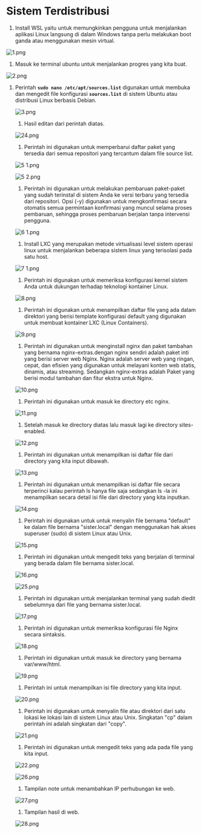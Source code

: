 # Sistem Terdistribusi

1. Install WSL yaitu untuk memungkinkan pengguna untuk menjalankan aplikasi Linux langsung di dalam Windows tanpa perlu melakukan boot ganda atau menggunakan mesin virtual.

![1.png](Sistem%20Terdistribusi%20da849890826e4945b37598e0faa90882/1.png)

1. Masuk ke terminal ubuntu untuk menjalankan progres yang kita buat.

![2.png](Sistem%20Terdistribusi%20da849890826e4945b37598e0faa90882/2.png)

1. Perintah **`sudo nano /etc/apt/sources.list`** digunakan untuk membuka dan mengedit file konfigurasi **`sources.list`** di sistem Ubuntu atau distribusi Linux berbasis Debian.
    
    ![3.png](Sistem%20Terdistribusi%20da849890826e4945b37598e0faa90882/3.png)
    
    1. Hasil editan dari perintah diatas.
    
    ![24.png](Sistem%20Terdistribusi%20da849890826e4945b37598e0faa90882/24.png)
    
    1. Perintah ini digunakan untuk memperbarui daftar paket yang tersedia dari semua repositori yang tercantum dalam file source list.
    
    ![5 1.png](Sistem%20Terdistribusi%20da849890826e4945b37598e0faa90882/5_1.png)
    
    ![5 2.png](Sistem%20Terdistribusi%20da849890826e4945b37598e0faa90882/5_2.png)
    
    1. Perintah ini digunakan untuk melakukan pembaruan paket-paket yang sudah terinstal di sistem Anda ke versi terbaru yang tersedia dari repositori. Opsi (-y) digunakan untuk mengkonfirmasi secara otomatis semua permintaan konfirmasi yang muncul selama proses pembaruan, sehingga proses pembaruan berjalan tanpa intervensi pengguna.
    
    ![6 1.png](Sistem%20Terdistribusi%20da849890826e4945b37598e0faa90882/6_1.png)
    
    1. Install LXC yang merupakan metode virtualisasi level sistem operasi linux untuk menjalankan beberapa sistem linux yang terisolasi pada satu host.
    
    ![7 1.png](Sistem%20Terdistribusi%20da849890826e4945b37598e0faa90882/7_1.png)
    
    1. Perintah ini digunakan untuk memeriksa konfigurasi kernel sistem Anda untuk dukungan terhadap teknologi kontainer Linux.
    
    ![8.png](Sistem%20Terdistribusi%20da849890826e4945b37598e0faa90882/8.png)
    
    1. Perintah ini digunakan untuk menampilkan daftar file yang ada dalam direktori yang berisi template konfigurasi default yang digunakan untuk membuat kontainer LXC (Linux Containers).
    
    ![9.png](Sistem%20Terdistribusi%20da849890826e4945b37598e0faa90882/9.png)
    
    1. Perintah ini digunakan untuk menginstall nginx dan paket tambahan yang bernama nginx-extras.dengan nginx sendiri adalah paket inti yang berisi server web Nginx. Nginx adalah server web yang ringan, cepat, dan efisien yang digunakan untuk melayani konten web statis, dinamis, atau streaming. Sedangkan nginx-extras adalah Paket yang berisi modul tambahan dan fitur ekstra untuk Nginx. 
    
    ![10.png](Sistem%20Terdistribusi%20da849890826e4945b37598e0faa90882/10.png)
    
    1. Perintah ini digunakan untuk masuk ke directory etc nginx.
    
    ![11.png](Sistem%20Terdistribusi%20da849890826e4945b37598e0faa90882/11.png)
    
    1. Setelah masuk ke directory diatas lalu masuk lagi ke directory sites-enabled.
    
    ![12.png](Sistem%20Terdistribusi%20da849890826e4945b37598e0faa90882/12.png)
    
    1. Perintah ini digunakan untuk menampilkan isi daftar file dari directory yang kita input dibawah.
    
    ![13.png](Sistem%20Terdistribusi%20da849890826e4945b37598e0faa90882/13.png)
    
    1. Perintah ini digunakan untuk menampilkan isi daftar file secara terperinci kalau perintah ls hanya file saja sedangkan ls -la ini menampilkan secara detail isi file dari directory yang kita inputkan.
    
    ![14.png](Sistem%20Terdistribusi%20da849890826e4945b37598e0faa90882/14.png)
    
    1. Perintah ini digunakan untuk untuk menyalin file bernama "default" ke dalam file bernama "sister.local" dengan menggunakan hak akses superuser (sudo) di sistem Linux atau Unix.
    
    ![15.png](Sistem%20Terdistribusi%20da849890826e4945b37598e0faa90882/15.png)
    
    1. Perintah ini digunakan untuk mengedit teks yang berjalan di terminal yang berada dalam file bernama sister.local.
    
    ![16.png](Sistem%20Terdistribusi%20da849890826e4945b37598e0faa90882/16.png)
    
    ![25.png](Sistem%20Terdistribusi%20da849890826e4945b37598e0faa90882/25.png)
    
    1. Perintah ini digunakan untuk menjalankan terminal yang sudah diedit sebelumnya dari file yang bernama sister.local.
    
    ![17.png](Sistem%20Terdistribusi%20da849890826e4945b37598e0faa90882/17.png)
    
    1. Perintah ini digunakan untuk memeriksa konfigurasi file Nginx secara sintaksis. 
    
    ![18.png](Sistem%20Terdistribusi%20da849890826e4945b37598e0faa90882/18.png)
    
    1. Perintah ini digunakan untuk masuk ke directory yang bernama var/www/html.
    
    ![19.png](Sistem%20Terdistribusi%20da849890826e4945b37598e0faa90882/19.png)
    
    1. Perintah ini untuk menampilkan isi file directory yang kita input.
    
    ![20.png](Sistem%20Terdistribusi%20da849890826e4945b37598e0faa90882/20.png)
    
    1.  Perintah ini digunakan untuk menyalin file atau direktori dari satu lokasi ke lokasi lain di sistem Linux atau Unix. Singkatan "cp" dalam perintah ini adalah singkatan dari "copy".
    
    ![21.png](Sistem%20Terdistribusi%20da849890826e4945b37598e0faa90882/21.png)
    
    1. Perintah ini digunakan untuk mengedit teks yang ada pada file yang kita input.
    
    ![22.png](Sistem%20Terdistribusi%20da849890826e4945b37598e0faa90882/22.png)
    
    ![26.png](Sistem%20Terdistribusi%20da849890826e4945b37598e0faa90882/26.png)
    
    1. Tampilan note untuk menambahkan IP perhubungan ke web.
    
    ![27.png](Sistem%20Terdistribusi%20da849890826e4945b37598e0faa90882/27.png)
    
    1. Tampilan hasil di web.
    
    ![28.png](Sistem%20Terdistribusi%20da849890826e4945b37598e0faa90882/28.png)